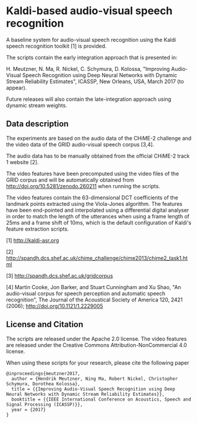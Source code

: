 Kaldi-based audio-visual speech recognition
================================

A baseline system for audio-visual speech recognition using the Kaldi speech recognition toolkit [1] is provided.

The scripts contain the early integration approach that is presented in:

H. Meutzner, N. Ma, R. Nickel, C. Schymura, D. Kolossa, "Improving Audio-Visual Speech Recognition using Deep Neural Networks with Dynamic Stream Reliability Estimates", ICASSP, New Orleans, USA, March 2017 (to appear).

Future releases will also contain the late-integration approach using dynamic stream weights.


Data description
--------------------------

The experiments are based on the audio data of the CHiME-2 challenge and the video data of the GRID audio-visual speech corpus [3,4].

The audio data has to be manually obtained from the official CHiME-2 track 1 website [2].

The video features have been precomputed using the video files of the GRID corpus and will be automatically obtained from
http://doi.org/10.5281/zenodo.260211
when running the scripts.

The video features contain the 63-dimensional DCT coefficients of the landmark points extracted using the Viola-Jones algorithm. The features have been end-pointed and interpolated using a differential digital analyser in order to match the length of the utterances when using a frame length of 25ms and a frame shift of 10ms, which is the default configuration of Kaldi's feature extraction scripts.

[1] http://kaldi-asr.org

[2] http://spandh.dcs.shef.ac.uk/chime_challenge/chime2013/chime2_task1.html

[3] http://spandh.dcs.shef.ac.uk/gridcorpus

[4] Martin Cooke, Jon Barker, and Stuart Cunningham and Xu Shao, "An audio-visual corpus for speech perception and automatic speech recognition", The Journal of the Acoustical Society of America 120, 2421 (2006); http://doi.org/10.1121/1.2229005


License and Citation
--------------------------

The scripts are released under the Apache 2.0 license. The video features are released under the Creative Commons Attribution-NonCommercial 4.0 license.

When using these scripts for your research, please cite the following paper

	@inproceedings{meutzner2017,
	  author = {Hendrik Meutzner, Ning Ma, Robert Nickel, Christopher Schymura, Dorothea Kolossa},
	  title = {{Improving Audio-Visual Speech Recognition using Deep Neural Networks with Dynamic Stream Reliability Estimates}},
	  booktitle = {{IEEE International Conference on Acoustics, Speech and Signal Processing (ICASSP)}},      
	  year = {2017}
	}
